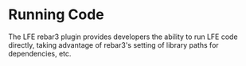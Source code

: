# Running Code

The LFE rebar3 plugin provides developers the ability to run LFE code directly,
taking advantage of rebar3's setting of library paths for dependencies, etc.
